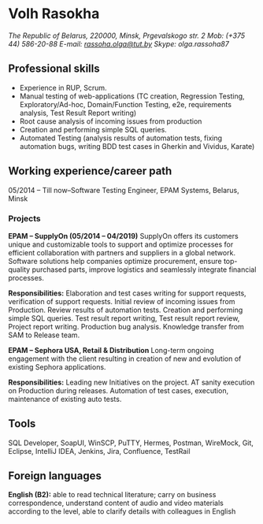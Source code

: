 # Volh Rasokha

*The Republic of Belarus, 220000,* 
*Minsk, Prgevalskogo str. 2*
*Mob: 	(+375 44) 586-20-88*
*E-mail: rassoha.olga@tut.by*
*Skype: olga.rassoha87*

## Professional skills
* Experience in RUP, Scrum.
* Manual testing of web-applications (TC creation, Regression Testing, Exploratory/Ad-hoc, Domain/Function Testing, e2e, requirements analysis, Test Result Report writing) 
* Root cause analysis of incoming issues from production
* Creation and performing simple SQL queries. 
* Automated Testing  (analysis results of automation tests, fixing automation bugs, writing BDD test cases in Gherkin and Vividus, Karate)

## Working experience/career path
05/2014 – Till now–Software Testing Engineer, EPAM Systems, Belarus, Minsk

### Projects
**EPAM – SupplyOn (05/2014 – 04/2019)**
SupplyOn offers its customers unique and customizable tools to support and optimize processes for efficient collaboration with partners and suppliers in a global network. Software solutions help companies optimize procurement, ensure top-quality purchased parts, improve logistics and seamlessly integrate financial processes.

**Responsibilities:** Elaboration and test cases writing for support requests, verification of support requests. Initial review of incoming issues from Production. Review results of automation tests. Creation and performing simple SQL queries. Test result report writing, Test result report review, Project report writing. Production bug analysis. Knowledge transfer from SAM to Release team.

**EPAM – Sephora USA, Retail & Distribution**
Long-term ongoing engagement with the client resulting in creation of new and evolution of existing Sephora applications.

**Responsibilities:** Leading new Initiatives on the project. AT sanity execution on Production during releases. Automation of test cases, execution, maintenance of existing auto tests.

## Tools
SQL Developer, SoapUI, WinSCP, PuTTY, Hermes, Postman, WireMock, Git, Eclipse, IntelliJ IDEA, Jenkins, Jira, Confluence, TestRail

## Foreign languages
**English (B2):** able to read technical literature; carry on business correspondence, understand content of audio and video materials according to the level, able to clarify details with colleagues in English